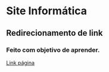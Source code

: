<h1>Site Informática</h1>

 <H2>Redirecionamento de link</H2>

 <h3>Feito com objetivo de aprender.</h3>

 <a href="https://gabriel1lp.github.io/Exercicio-informatica/" target="_blank"> Link página</a>
